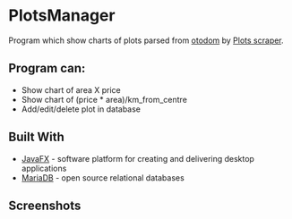 # PlotsManager

Program which show charts of plots parsed from [otodom](www.otodom.pl) by [Plots scraper](https://github.com/Dimonium-239/Scraper).

## Program can:
- Show chart of area X price
- Show chart of (price * area)/km_from_centre
- Add/edit/delete plot in database

## Built With

* [JavaFX](https://openjfx.io/) - software platform for creating and delivering desktop applications
* [MariaDB](https://mariadb.org/) - open source relational databases

## Screenshots 
